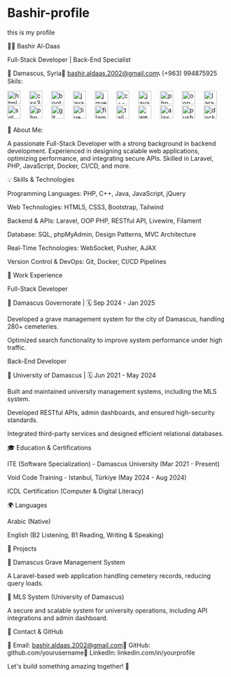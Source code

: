 # Bashir-profile
this is my profile

👨‍💻 Bashir Al-Daas

Full-Stack Developer | Back-End Specialist

📍 Damascus, Syria📧 bashir.aldaas.2002@gmail.com📞 (+963) 994875925
Skils:
<div align="left">
  <img src="https://cdn.jsdelivr.net/gh/devicons/devicon/icons/html5/html5-original.svg" height="30" alt="html5 logo" />
  <img width="12" />
  <img src="https://cdn.jsdelivr.net/gh/devicons/devicon/icons/css3/css3-original.svg" height="30" alt="css3 logo" />
  <img width="12" />
  <img src="https://cdn.jsdelivr.net/gh/devicons/devicon/icons/bootstrap/bootstrap-original.svg" height="30" alt="bootstrap logo" />
  <img width="12" />
  <img src="https://cdn.jsdelivr.net/gh/devicons/devicon/icons/javascript/javascript-original.svg" height="30" alt="javascript logo" />
  <img width="12" />
  <img src="https://cdn.jsdelivr.net/gh/devicons/devicon/icons/jquery/jquery-original.svg" height="30" alt="jquery logo" />
  <img width="12" />
  <img src="https://cdn.jsdelivr.net/gh/devicons/devicon/icons/cplusplus/cplusplus-original.svg" height="30" alt="c++ logo" />
  <img width="12" />
  <img src="https://cdn.jsdelivr.net/gh/devicons/devicon/icons/java/java-original.svg" height="30" alt="java logo" />
  <img width="12" />
  <img src="https://cdn.jsdelivr.net/gh/devicons/devicon/icons/php/php-original.svg" height="30" alt="php logo" />
  <img width="12" />
  <img src="https://cdn.jsdelivr.net/gh/devicons/devicon/icons/php/php-plain.svg" height="30" alt="oop php logo" />
  <img width="12" />
  <img src="https://cdn.jsdelivr.net/gh/devicons/devicon/icons/laravel/laravel-plain.svg" height="30" alt="laravel logo" />
  <img width="12" />
  <img src="https://cdn.jsdelivr.net/gh/devicons/devicon/icons/sql/sql-original.svg" height="30" alt="sql logo" />
  <img width="12" />
  <img src="https://cdn.jsdelivr.net/gh/devicons/devicon/icons/phpmyadmin/phpmyadmin-original.svg" height="30" alt="phpmyadmin logo" />
  <img width="12" />
  <img src="https://cdn.jsdelivr.net/gh/devicons/devicon/icons/git/git-original.svg" height="30" alt="git logo" />
  <img width="12" />
  <img src="https://cdn.jsdelivr.net/gh/devicons/devicon/icons/livewire/livewire-plain.svg" height="30" alt="livewire logo" />
  <img width="12" />
  <img src="https://cdn.jsdelivr.net/gh/devicons/devicon/icons/filament/filament-original.svg" height="30" alt="filament logo" />
  <img width="12" />
  <img src="https://cdn.jsdelivr.net/gh/devicons/devicon/icons/tailwindcss/tailwindcss-original.svg" height="30" alt="tailwindcss logo" />
  <img width="12" />
  <img src="https://cdn.jsdelivr.net/gh/devicons/devicon/icons/websocket/websocket-original.svg" height="30" alt="websocket logo" />
  <img width="12" />
  <img src="https://cdn.jsdelivr.net/gh/devicons/devicon/icons/ajax/ajax-original.svg" height="30" alt="ajax logo" />
  <img width="12" />
  <img src="https://cdn.jsdelivr.net/gh/devicons/devicon/icons/pusher/pusher-original.svg" height="30" alt="pusher logo" />
  <img width="12" />
  <img src="https://cdn.jsdelivr.net/gh/devicons/devicon/icons/docker/docker-original.svg" height="30" alt="docker logo" />
</div>



🚀 About Me:

A passionate Full-Stack Developer with a strong background in backend development. Experienced in designing scalable web applications, optimizing performance, and integrating secure APIs. Skilled in Laravel, PHP, JavaScript, Docker, CI/CD, and more.

💡 Skills & Technologies

Programming Languages: PHP, C++, Java, JavaScript, jQuery

Web Technologies: HTML5, CSS3, Bootstrap, Tailwind

Backend & APIs: Laravel, OOP PHP, RESTful API, Livewire, Filament

Database: SQL, phpMyAdmin, Design Patterns, MVC Architecture

Real-Time Technologies: WebSocket, Pusher, AJAX

Version Control & DevOps: Git, Docker, CI/CD Pipelines

🏢 Work Experience

Full-Stack Developer

📍 Damascus Governorate | 🗓️ Sep 2024 - Jan 2025

Developed a grave management system for the city of Damascus, handling 280+ cemeteries.

Optimized search functionality to improve system performance under high traffic.

Back-End Developer

📍 University of Damascus | 🗓️ Jun 2021 - May 2024

Built and maintained university management systems, including the MLS system.

Developed RESTful APIs, admin dashboards, and ensured high-security standards.

Integrated third-party services and designed efficient relational databases.

🎓 Education & Certifications

ITE (Software Specialization) - Damascus University (Mar 2021 - Present)

Void Code Training - Istanbul, Türkiye (May 2024 - Aug 2024)

ICDL Certification (Computer & Digital Literacy)

🌍 Languages

Arabic (Native)

English (B2 Listening, B1 Reading, Writing & Speaking)

📌 Projects

🔹 Damascus Grave Management System

A Laravel-based web application handling cemetery records, reducing query loads.

🔹 MLS System (University of Damascus)

A secure and scalable system for university operations, including API integrations and admin dashboard.

📌 Contact & GitHub

📧 Email: bashir.aldaas.2002@gmail.com🐙 GitHub: github.com/yourusername🔗 LinkedIn: linkedin.com/in/yourprofile

Let's build something amazing together! 🚀

